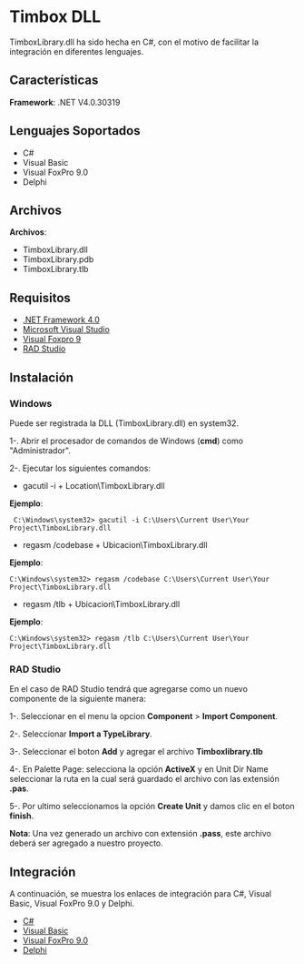 # Timbox DLL 
TimboxLibrary.dll ha sido hecha en C#, con el motivo de facilitar la integración en diferentes
lenguajes.

## Características
**Framework**: .NET V4.0.30319

## Lenguajes Soportados
* C#
* Visual Basic
* Visual FoxPro 9.0 
* Delphi

## Archivos
**Archivos**:

* TimboxLibrary.dll
* TimboxLibrary.pdb
* TimboxLibrary.tlb

## Requisitos
* [.NET Framework 4.0 ](https://www.microsoft.com/en-us/download/details.aspx?id=17851a)
* [Microsoft Visual Studio](https://visualstudio.microsoft.com/es/)
* [Visual Foxpro 9 ](https://docs.microsoft.com/en-us/previous-versions/visualstudio/foxpro/mt490121(v%3dmsdn.10))
* [RAD  Studio](https://www.embarcadero.com/products/rad-studio)

## Instalación

### Windows  
Puede ser registrada la DLL (TimboxLibrary.dll) en system32. 

1-. Abrir el procesador de comandos de Windows (**cmd**) como "Administrador".

2-. Ejecutar los siguientes comandos:

* gacutil -i +  Location\TimboxLibrary.dll

 **Ejemplo**:
```
 C:\Windows\system32> gacutil -i C:\Users\Current User\Your Project\TimboxLibrary.dll
```

* regasm /codebase +  Ubicacion\TimboxLibrary.dll

**Ejemplo**:
```
C:\Windows\system32> regasm /codebase C:\Users\Current User\Your Project\TimboxLibrary.dll
```

* regasm /tlb +  Ubicacion\TimboxLibrary.dll

**Ejemplo**:
```
C:\Windows\system32> regasm /tlb C:\Users\Current User\Your Project\TimboxLibrary.dll
```

### RAD Studio
En el caso de RAD Studio tendrá que agregarse como un nuevo componente de la siguiente manera:

1-. Seleccionar en el menu la opcion **Component** > **Import Component**.

2-. Seleccionar **Import a TypeLibrary**.

3-. Seleccionar el boton **Add** y agregar el archivo **Timboxlibrary.tlb**

4-. En Palette Page: selecciona la opción  **ActiveX** y en Unit Dir Name seleccionar la ruta en la cual será guardado el archivo con 
las extensión **.pas**.

5-. Por ultimo seleccionamos la opción **Create Unit**  y damos clic en el boton **finish**.

**Nota**: Una vez generado un archivo con extensión **.pass**, este archivo deberá ser agregado a nuestro proyecto.

## Integración
A continuación, se muestra los enlaces de integración para C#, Visual Basic, Visual FoxPro 9.0 y Delphi.
 
* [C#](https://github.com/TimboxIntegracion/TimboxDLLCSharp)
* [Visual Basic](https://github.com/TimboxIntegracion/TimboxDLLVB)
* [Visual FoxPro 9.0](https://github.com/TimboxIntegracion/TimboxDLLVpf)
* [Delphi](https://github.com/TimboxIntegracion/TimboxDLLDelphi)
